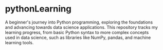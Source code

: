 # pythonLearning
A beginner's journey into Python programming, exploring the foundations and advancing towards data science applications. This repository tracks my learning progress, from basic Python syntax to more complex concepts used in data science, such as libraries like NumPy, pandas, and machine learning tools.
